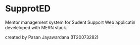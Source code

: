 # SupprotED
Mentor management system for Sudent Support Web applicatin develeloped with MERN stack.  

created by Pasan Jayawardana (IT20073282)
